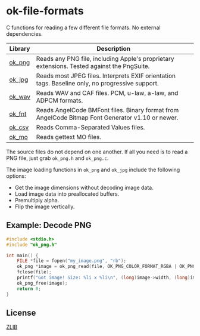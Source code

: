 # ok-file-formats

C functions for reading a few different file formats. No external dependencies.

| Library            | Description
|--------------------|---------------------------------------------------------------------------------------------------
| [ok_png](ok_png.h) | Reads any PNG file, including Apple's proprietary extensions. Tested against the PngSuite.
| [ok_jpg](ok_jpg.h) | Reads most JPEG files. Interprets EXIF orientation tags. Baseline only, no progressive support.
| [ok_wav](ok_wav.h) | Reads WAV and CAF files. PCM, u-law, a-law, and ADPCM formats.
| [ok_fnt](ok_fnt.h) | Reads AngelCode BMFont files. Binary format from AngelCode Bitmap Font Generator v1.10 or newer.
| [ok_csv](ok_csv.h) | Reads Comma-Separated Values files.
| [ok_mo](ok_mo.h)   | Reads gettext MO files.

The source files do not depend on one another. If all you need is to read a PNG file, just
grab `ok_png.h` and `ok_png.c`.

The image loading functions in `ok_png` and `ok_jpg` include the following options:
* Get the image dimensions without decoding image data.
* Load image data into preallocated buffers.
* Premultiply alpha.
* Flip the image vertically.

## Example: Decode PNG

```C
#include <stdio.h>
#include "ok_png.h"

int main() {
    FILE *file = fopen("my_image.png", "rb");
    ok_png *image = ok_png_read(file, OK_PNG_COLOR_FORMAT_RGBA | OK_PNG_PREMULTIPLIED_ALPHA | OK_PNG_FLIP_Y);
    fclose(file);
    printf("Got image! Size: %li x %li\n", (long)image->width, (long)image->height);
    ok_png_free(image);
    return 0;
}
```

## License
[ZLIB](http://en.wikipedia.org/wiki/Zlib_License)
